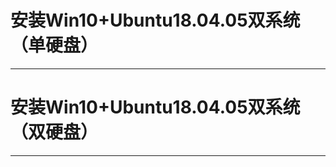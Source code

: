 # 安装Win10+Ubuntu18.04.05双系统（单硬盘）
------------------------------------------




# 安装Win10+Ubuntu18.04.05双系统（双硬盘）
------------------------------------------
